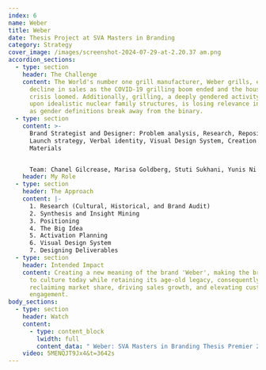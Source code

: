```yaml
---
index: 6
name: Weber
title: Weber
date: Thesis Project at SVA Masters in Branding
category: Strategy
cover_image: /images/screenshot-2024-07-29-at-2.20.37 am.png
accordion_sections:
  - type: section
    header: The Challenge
    content: The World's number one grill manufacturer, Weber grills, experienced a
      decline in sales as the COVID-19 grilling boom ended and the housing
      crisis loomed. Additionally, grilling, a deeply gendered activity built
      upon idealistic nuclear family structures, is losing relevance in culture
      as gender definitions break away from the binary.
  - type: section
    content: >-
      Brand Strategist and Designer: Problem analysis, Research, Repositioning,
      Launch strategy, Verbal identity, Visual Design System, Creation of Visual
      Materials


      Team: Chanel Gilcrease, Marisa Goldberg, Stuti Sukhani, Yunis Ni
    header: My Role
  - type: section
    header: The Approach
    content: |-
      1. Research (Cultural, Historical, and Brand Audit)
      2. Synthesis and Insight Mining
      3. Positioning
      4. The Big Idea
      5. Activation Planning
      6. Visual Design System
      7. Designing Deliverables
  - type: section
    header: Intended Impact
    content: Creating a new meaning of the brand 'Weber', making the brand relevant
      to culture today while retaining its age-old legacy, consequently
      reclaiming market share, driving sales growth, and elevating customer
      engagement.
body_sections:
  - type: section
    header: Watch
    content:
      - type: content_block
        lwidth: full
        content_data: " Weber: SVA Masters in Branding Thesis Premier 2024"
    video: 5MENQJT9Jx4&t=3642s
---
```


